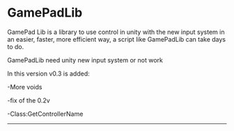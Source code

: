 # GamePadLib
GamePad Lib is a library to use control in unity with the new input system in an easier, faster, more efficient way, a script like GamePadLib can take days to do.

GamePadLib need unity new input system or not work

In this version v0.3 is added:

-More voids

-fix of the 0.2v

-Class:GetControllerName

------------------------------------------------------------------------------------------------------------------------------------------------------------------
